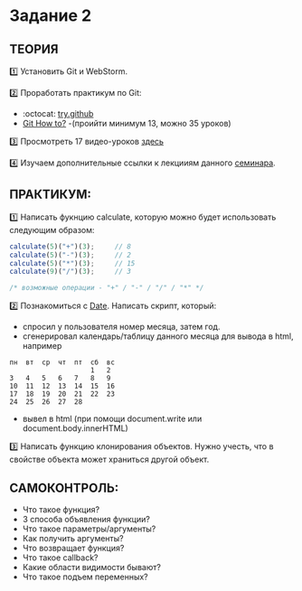 # Задание 2 
## ТЕОРИЯ

:one: Установить Git и WebStorm.

:two: Проработать практикум по Git: 
* :octocat: [try.github](https://try.github.io/levels/1/challenges/1)
* [Git How to?](https://githowto.com/ru) -(проийти минимум 13, можно 35 уроков)

:three: Просмотреть 17 видео-уроков  [здесь](https://www.youtube.com/playlist?list=PL363QX7S8MfSxcHzvkNEqMYbOyhLeWwem)

:four: Изучаем дополнительные ссылки к лекцииям данного [семинара](https://github.com/LisKorzun/learning-js__from-scratch-to-expert/blob/master/seminar_02/README.md).


## ПРАКТИКУМ:

:one: Написать фукнцию calculate, которую можно будет использовать следующим образом:
```javascript
calculate(5)("+")(3);     // 8
calculate(5)("-")(3);     // 2
calculate(5)("*")(3);     // 15
calculate(9)("/")(3);     // 3

/* возможные операции - "+" / "-" / "/" / "*" */
```

:two: Познакомиться с [Date](https://developer.mozilla.org/ru/docs/Web/JavaScript/Reference/Global_Objects/Date). Написать скрипт, который:
* спросил у пользователя номер месяца, затем год.
* сгенерировал календарь/таблицу данного месяца для выводa в html, например
```
пн	вт	ср	чт	пт	сб	вс
 	 	 	 	 	1	2
3	4	5	6	7	8	9
10	11	12	13	14	15	16
17	18	19	20	21	22	23
24	25	26	27	28	 	 
```
* вывел в html (при помощи document.write или document.body.innerHTML)

:three: Написать функцию клонирования объектов. Нужно учесть, что в свойстве объекта может храниться другой объект.

## САМОКОНТРОЛЬ:
* Что такое функция?
* 3 способа объявления функции?
* Что такое параметры/аргументы?
* Как получить аргументы?
* Что возвращает функция?
* Что такое callback?
* Какие области видимости бывают?
* Что такое подъем переменных?


